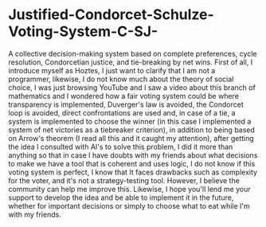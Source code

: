 # Justified-Condorcet-Schulze-Voting-System-C-SJ-
 A collective decision-making system based on complete preferences, cycle resolution, Condorcetian justice, and tie-breaking by net wins.
First of all, I introduce myself as Hoztes, I just want to clarify that I am not a programmer, likewise, I do not know much about the theory of social choice, I was just browsing YouTube and I saw a video about this branch of mathematics and I wondered how a fair voting system could be where transparency is implemented, Duverger's law is avoided, the Condorcet loop is avoided, direct confrontations are used and, in case of a tie, a system is implemented to choose the winner (in this case I implemented a system of net victories as a tiebreaker criterion), in addition to being based on Arrow's theorem (I read all this and it caught my attention), after getting the idea I consulted with AI's to solve this problem, I did it more than anything so that in case I have doubts with my friends about what decisions to make we have a tool that is coherent and uses logic, I do not know if this voting system is perfect, I know that It faces drawbacks such as complexity for the voter, and it's not a strategy-testing tool. However, I believe the community can help me improve this. Likewise, I hope you'll lend me your support to develop the idea and be able to implement it in the future, whether for important decisions or simply to choose what to eat while I'm with my friends.
